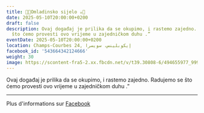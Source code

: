 ```yaml
---
title: 🍫🍪Omladinsko sijelo ☕️🍩
date: 2025-05-10T20:00:00+0200
draft: false
description: Ovaj događaj je prilika da se okupimo, i rastemo zajedno. Radujemo se
  što ćemo provesti ovo vrijeme u zajedničkom duhu .”
eventDate: 2025-05-10T20:00:00+0200
location: Champs-Courbes 24, ‏إيكوبلينس‏، ‏سويسرا‏
facebook_id: '543664342124666'
weight: 30
image: https://scontent-fra5-2.xx.fbcdn.net/v/t39.30808-6/494655977_999846225609310_4487878895912218163_n.jpg?_nc_cat=107&ccb=1-7&_nc_sid=9e60e4&_nc_ohc=u4eVo_W1QGEQ7kNvwGV-p7j&_nc_oc=AdleJEXYuI3UDeEE9s_is9upS_DMnrH8xGrh_43yl4mJMeDapWKRIW3Ks4fNfwxQ2Gg&_nc_zt=23&_nc_ht=scontent-fra5-2.xx&edm=ABTKTjYEAAAA&_nc_gid=XI78UelV7TVkDujbialWOQ&oh=00_AfbCR7uQBcrM32xBgNi60dJbS3jRHMMMiKVaJR4xM2CE7g&oe=68DA7818
---
```


Ovaj događaj je prilika da se okupimo, i rastemo zajedno. Radujemo se što ćemo provesti ovo vrijeme u zajedničkom duhu .”

---

Plus d'informations sur [Facebook](https://facebook.com/events/543664342124666)